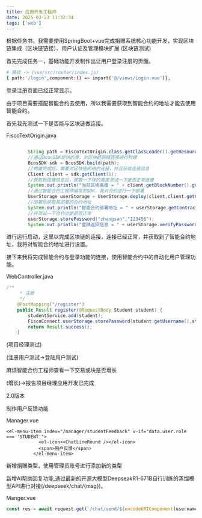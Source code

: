 ```yaml
---
title: 应用开发工程师
date: 2025-03-23 11:32:34
tags: ['web']
---
```


根据任务书，我需要使用SpringBoot+vue完成捐赠系统核心功能开发，实现区块链集成（区块链链接）、用户认证及管理模块扩展  (区块链测试)

首先完成任务一，基础功能开发制作出让用户登录注册的页面。

```sh
# 路径 -> (vue/src/router/index.js)
{ path:'/login',component:() => import('@/views/Login.vue')},
```

登录注册页面已经正常显示。

由于项目需要搭配智能合约去使用，所以我需要获取到智能合约的地址才能去使用智能合约。

首先我先测试一下是否能与区块链做连接。

FiscoTextOrigin.java

```java

		String path = FiscoTextOrigin.class.getClassLoader().getResource("config-fisco.toml").getPath();
		//通过BcosSDK提供的类，对区块链网络连接进行构建
        BcosSDK sdk = BcosSDK.build(path);
		//构建完成后，需要对区块链网络的连接，并且获取连接信息
        Client client = sdk.getClient(1);
		//获取到连接信息后，获取一下块的高度测试一下是否正常连接
        System.out.println("当前区块高度 = " + client.getBlockNumber().getBlockNumber());
		//通过智能合约工程师编写的SDK，我对合约进行一下部署
        UserStorage userStorage = UserStorage.deploy(client,client.getCryptoSuite().getCryptoKeyPair());
		//部署后获取其部署的合约地址
        System.out.println("智能合约部署地址 = " + userStorage.getContractAddress());
		//并测试一下合约功能是否正常
        userStorage.storePassword("zhangsan","123456");
        System.out.println("登陆返回信息 = " + userStorage.verifyPassword("zhangsan", "123456"));
```

进行运行启动，这里以完成区块链的连接，连接已经正常，并获取到了智能合约地址，我将对智能合约地址进行设置。



接下来我将完成智能合约与登录功能的连接，使用智能合约中的自动化用户管理功能。

WebController.java

```java
/**
     * 注册
     */
    @PostMapping("/register")
    public Result register(@RequestBody Student student) {
        studentService.add(student);
        FiscoConnect.userStorage.storePassword(student.getUsername(),student.getPassword()); //只写这一条就可以了
        return Result.success();
    }
```

(项目经理测试)

(注册用户测试->登陆用户测试)

麻烦智能合约工程师查看一下交易或块是否增长

(增长)->报告项目经理应用开发已完成



2.0版本

制作用户反馈功能

Manager.vue

```vue
<el-menu-item index="/manager/studentFeedback" v-if="data.user.role === 'STUDENT'">
            <el-icon><ChatLineRound /></el-icon>
            <span>用户反馈</span>
          </el-menu-item>
```

新增捐赠类型，使用管理员账号进行添加新的类型

新增AI帮助回复功能,通过最新的开源大模型DeepseakR1-671B自行训练的蒸馏模型API进行对接(/deepseek/chat/{msg})。

Manger.vue

```js
const res = await request.get(`/chat/send/${encodeURIComponent(username)}/${encodeURIComponent(newMessage.value)}`)
```

